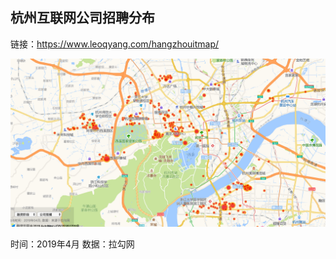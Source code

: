 ## 杭州互联网公司招聘分布
链接：https://www.leoqyang.com/hangzhouitmap/


![杭州互联网公司招聘分布](./doc/HangzhouITMap.png)

时间：2019年4月
数据：拉勾网